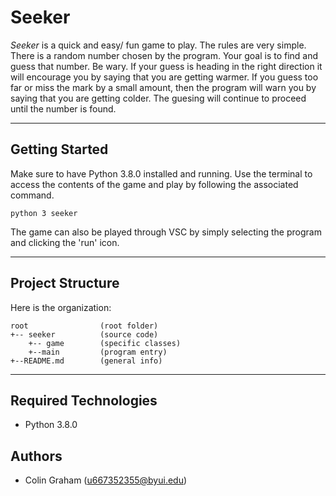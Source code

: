 # Seeker
<i>Seeker</i> is a quick and easy/ fun game to play. The rules are very simple. There is a random number chosen by the program. Your goal is to find and guess that number. Be wary. If your guess is heading in the right direction it will encourage you by saying that you are getting warmer. If you guess too far or miss the mark by a small amount, then the program will warn you by saying that you are getting colder. The guesing will continue to proceed until the number is found.

---
## Getting Started
Make sure to have Python 3.8.0 installed
 and running. Use the terminal to access the contents of the game and play by following the associated command.
```
python 3 seeker
```
The game can also be played through VSC by simply selecting the program and clicking the 'run' icon.

----
## Project Structure
Here is the organization:
```
root                (root folder)
+-- seeker          (source code)
    +-- game        (specific classes)
    +--main         (program entry)
+--README.md        (general info)
```

---
## Required Technologies
* Python 3.8.0
## Authors
* Colin Graham (u667352355@byui.edu)